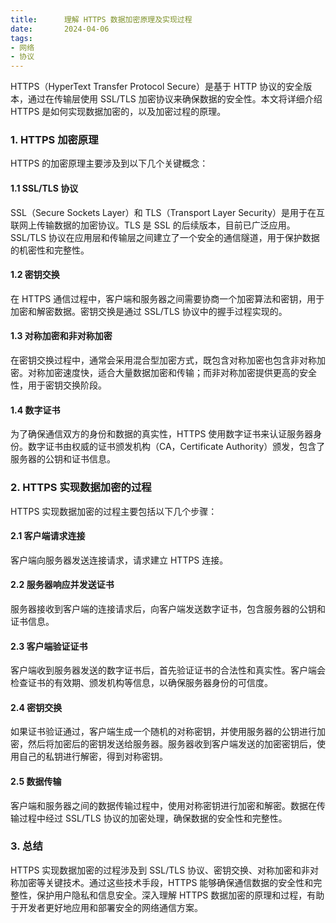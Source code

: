```yaml
---
title:      理解 HTTPS 数据加密原理及实现过程
date:       2024-04-06
tags:
- 网络
- 协议
--- 
```


HTTPS（HyperText Transfer Protocol Secure）是基于 HTTP 协议的安全版本，通过在传输层使用 SSL/TLS 加密协议来确保数据的安全性。本文将详细介绍 HTTPS 是如何实现数据加密的，以及加密过程的原理。

### 1. HTTPS 加密原理

HTTPS 的加密原理主要涉及到以下几个关键概念：

#### 1.1 SSL/TLS 协议

SSL（Secure Sockets Layer）和 TLS（Transport Layer Security）是用于在互联网上传输数据的加密协议。TLS 是 SSL 的后续版本，目前已广泛应用。SSL/TLS 协议在应用层和传输层之间建立了一个安全的通信隧道，用于保护数据的机密性和完整性。

#### 1.2 密钥交换

在 HTTPS 通信过程中，客户端和服务器之间需要协商一个加密算法和密钥，用于加密和解密数据。密钥交换是通过 SSL/TLS 协议中的握手过程实现的。

#### 1.3 对称加密和非对称加密

在密钥交换过程中，通常会采用混合型加密方式，既包含对称加密也包含非对称加密。对称加密速度快，适合大量数据加密和传输；而非对称加密提供更高的安全性，用于密钥交换阶段。

#### 1.4 数字证书

为了确保通信双方的身份和数据的真实性，HTTPS 使用数字证书来认证服务器身份。数字证书由权威的证书颁发机构（CA，Certificate Authority）颁发，包含了服务器的公钥和证书信息。

### 2. HTTPS 实现数据加密的过程

HTTPS 实现数据加密的过程主要包括以下几个步骤：

#### 2.1 客户端请求连接

客户端向服务器发送连接请求，请求建立 HTTPS 连接。

#### 2.2 服务器响应并发送证书

服务器接收到客户端的连接请求后，向客户端发送数字证书，包含服务器的公钥和证书信息。

#### 2.3 客户端验证证书

客户端收到服务器发送的数字证书后，首先验证证书的合法性和真实性。客户端会检查证书的有效期、颁发机构等信息，以确保服务器身份的可信度。

#### 2.4 密钥交换

如果证书验证通过，客户端生成一个随机的对称密钥，并使用服务器的公钥进行加密，然后将加密后的密钥发送给服务器。服务器收到客户端发送的加密密钥后，使用自己的私钥进行解密，得到对称密钥。

#### 2.5 数据传输

客户端和服务器之间的数据传输过程中，使用对称密钥进行加密和解密。数据在传输过程中经过 SSL/TLS 协议的加密处理，确保数据的安全性和完整性。

### 3. 总结

HTTPS 实现数据加密的过程涉及到 SSL/TLS 协议、密钥交换、对称加密和非对称加密等关键技术。通过这些技术手段，HTTPS 能够确保通信数据的安全性和完整性，保护用户隐私和信息安全。深入理解 HTTPS 数据加密的原理和过程，有助于开发者更好地应用和部署安全的网络通信方案。